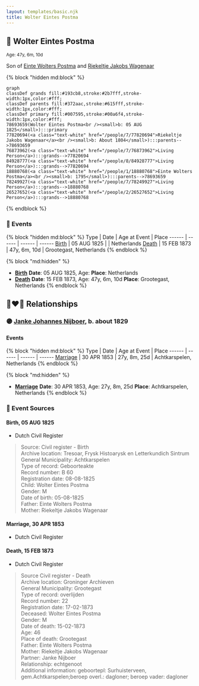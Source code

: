```yaml
---
layout: templates/basic.njk
title: Wolter Eintes Postma
---
```

## 🔵 Wolter Eintes Postma
<small>Age: 47y, 6m, 10d</small>

Son of [Einte Wolters Postma](/people/1/18880768) and [Riekeltje Jakobs Wagenaar](/people/7/77820694)

{% block "hidden md:block" %}
```mermaid
graph
classDef grands fill:#193cb8,stroke:#2b7fff,stroke-width:1px,color:#fff;
classDef parents fill:#372aac,stroke:#615fff,stroke-width:1px,color:#fff;
classDef primary fill:#007595,stroke:#00a6f4,stroke-width:1px,color:#fff;
78693659(Wolter Eintes Postma<br /><small>b: 05 AUG 1825</small>):::primary
77820694(<a class="text-white" href="/people/7/77820694">Riekeltje Jakobs Wagenaar</a><br /><small>b: About 1804</small>):::parents-->78693659
76873962(<a class="text-white" href="/people/7/76873962">Living Person</a>):::grands-->77820694
84928777(<a class="text-white" href="/people/8/84928777">Living Person</a>):::grands-->77820694
18880768(<a class="text-white" href="/people/1/18880768">Einte Wolters Postma</a><br /><small>b: 1795</small>):::parents-->78693659
78249927(<a class="text-white" href="/people/7/78249927">Living Person</a>):::grands-->18880768
26527652(<a class="text-white" href="/people/2/26527652">Living Person</a>):::grands-->18880768
```
{% endblock %}

### 📆 Events

{% block "hidden md:block" %}
Type | Date | Age at Event | Place
------ | ------ | ------ | ------
[Birth](#event-event-2) | 05 AUG 1825 |  | Netherlands
[Death](#event-event-3) | 15 FEB 1873 | 47y, 6m, 10d | Grootegast, Netherlands
{% endblock %}

{% block "md:hidden" %}
- **[Birth](#event-event-2)**
**Date**: 05 AUG 1825, Age:
**Place**: Netherlands
- **[Death](#event-event-3)**
**Date**: 15 FEB 1873, Age: 47y, 6m, 10d
**Place**: Grootegast, Netherlands
{% endblock %}

## 👩‍❤️‍👨 Relationships

### 🟣 [Janke Johannes Nijboer](/people/4/49881856), b. about 1829

#### Events

{% block "hidden md:block" %}
Type | Date | Age at Event | Place
------ | ------ | ------ | ------
[Marriage](#event-family-0-event-0) | 30 APR 1853 | 27y, 8m, 25d | Achtkarspelen, Netherlands
{% endblock %}

{% block "md:hidden" %}
- **[Marriage](#event-family-0-event-0)**
**Date**: 30 APR 1853, Age: 27y, 8m, 25d
**Place**: Achtkarspelen, Netherlands
{% endblock %}

### 📰 Event Sources

#### <a id="event-event-2"></a> Birth, 05 AUG 1825
* Dutch Civil Register
>   
  > Source: Civil register - Birth  
  > Archive location: Tresoar, Frysk Histoarysk en Letterkundich Sintrum  
  > General Municipality: Achtkarspelen  
  > Type of record: Geboorteakte  
  > Record number: B 60  
  > Registration date: 08-08-1825  
  > Child: Wolter Eintes Postma  
  > Gender: M  
  > Date of birth: 05-08-1825  
  > Father: Einte Wolters Postma  
  > Mother: Riekeltje Jakobs Wagenaar

#### <a id="event-family-0-event-0"></a> Marriage, 30 APR 1853
* Dutch Civil Register
#### <a id="event-event-3"></a> Death, 15 FEB 1873
* Dutch Civil Register
>   
  > Source Civil register - Death  
  > Archive location: Groninger Archieven  
  > General Municipality: Grootegast  
  > Type of record: overlijden  
  > Record number: 22  
  > Registration date: 17-02-1873  
  > Deceased: Wolter Eintes Postma  
  > Gender: M  
  > Date of death: 15-02-1873  
  > Age: 46  
  > Place of death: Grootegast  
  > Father: Einte Wolters Postma  
  > Mother: Riekeltje Jakobs Wagenaar  
  > Partner: Janke Nijboer  
  > Relationship: echtgenoot  
  > Additional information: geboortepl: Surhuisterveen, gem.Achtkarspelen;beroep overl.: dagloner; beroep vader: dagloner
